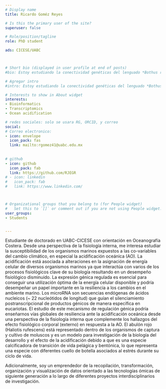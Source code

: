 ```yaml
---
# Display name
title: Ricardo Goméz Reyes 

# Is this the primary user of the site?
superuser: false

# Role/position/tagline
role: PhD student

ads: CICESE/UABC



# Short bio (displayed in user profile at end of posts)
#bio: Estoy estudiando la conectividad genéticas del lenguado *Bothus robinsi* en el Golfo de México, utilizando RADseq

# Agregar intro
#intro: Estoy estudiando la conectividad genéticas del lenguado *Bothus robinsi* en el Golfo de México, utilizando RADseq

# Interests to show in About widget
interests: 
- Bioinformatics
- Transcriptomics
- Ocean acidification

# redes sociales: solo se usara RG, ORCID, y correo
social:
# Correo electronico:
- icon: envelope
  icon_pack: fas
  link: mailto:rgomez41@uabc.edu.mx
  
  
# github
- icon: github
  icon_pack: fab
  link: https://github.com/RJEGR
# - icon: linkedin
#   icon_pack: fab
#   link: https://www.linkedin.com/



# Organizational groups that you belong to (for People widget)
#   Set this to `[]` or comment out if you are not using People widget.
user_groups:
- Students


---
```


Estudiante de doctorado en UABC-CICESE con orientación en Oceanografía
Costera. Desde una perspectiva de la fisiología interna, me interesa estudiar la
susceptibilidad de los organismos marinos expuestos a las co-variables del
cambio climático, en especial la acidificación oceánica (AO).
La acidificación está asociada a alteraciones en la asignación de energía celular
de diversos organismos marinos ya que interactúa con varios de los procesos
fisiológicos clave de su biología resultando en un desempeño fisiológico
disminuido. La expresión génica regulada es esencial para conseguir una
utilización óptima de la energía celular disponible y podría desempeñar un papel
importante en la resiliencia a los cambios en el ambiente marino. Los
microRNA son secuencias endógenas de ácidos nucleicos (~ 22 nucleótidos de
longitud) que guían el silenciamiento postranscripcional de productos génicos
de manera específica en eucariotas. El estudio de este mecanismo de regulación
génica podría enseñarnos vías globales de resiliencia ante la acidificación
oceánica desde una perspectiva de la fisiología interna que complemente los
hallazgos del efecto fisiológico corporal (externo) en respuesta a la AO. El
abulón rojo (Haliotis rufescens) está representado dentro de los organismos de
captura y cultivo de moluscos y es un modelo para investigación de la biología
del desarrollo y el efecto de la acidificación debido a que es una especie
calcificadora de transición de vida pelágica y bentónica, lo que representa una
especie con diferentes cuello de botella asociados al estrés durante su ciclo de
vida.

Adicionalmente, soy un emprendedor de la recopilación, transformación,
organización y visualización de datos orientado a las tecnologías ómicas de
siguiente generación a lo largo de diferentes proyectos interdisciplinarios de
investigación.

